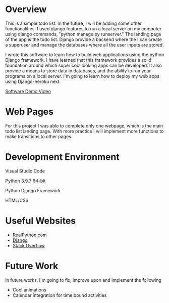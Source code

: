 # Overview

This is a simple todo list. In the future, I will be adding some other functionalities. I used django features to run a local server on my computer using django commands, "python manage.py runserver." The landing page of the app is the todo list. Django provide a backend where the I can create a superuser and manage the databases where all the user inputs are stored.

I wrote this software to learn how to build web applications using the python Django framework. I have learned that this framework provides a solid foundation around which super cool looking apps can be developed. It also provide a means to store data in databases, and the ability to run your programs on a local server. I'm going to learn how to deploy my web apps using Django-heroku next.

[Software Demo Video](https://youtu.be/7W4S9mWKHVo)

# Web Pages

For this project I was able to complete only one webpage, which is the main todo list landing page. With more practice I will implement more functions to make transitions to other pages.

# Development Environment

Visual Studio Code 

Python 3.9.7 64-bit

Python Django Framework

HTML/CSS

# Useful Websites

* [RealPython.com](http://www.realpython.com/get-started-with-django-1/)
* [Django](http://https://www.tutorialspoint.com/django/)
* [Stack Overflow](http://stackoverflow.com/)

# Future Work

In future works, I'm going to fix, improve upon and implement the following
* Cool animations
* Calendar integration for time bound activities